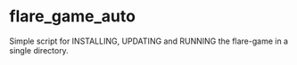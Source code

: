 # flare_game_auto

Simple script for INSTALLING, UPDATING and RUNNING the flare-game in a single directory.
